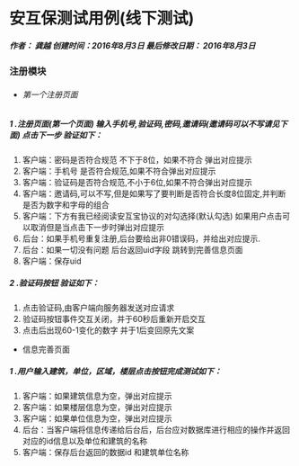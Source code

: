 # 安互保测试用例(线下测试)  

##### 作者： 龚越    创建时间：2016年8月3日      最后修改日期： 2016年8月3日

### 注册模块

+ ###### 第一个注册页面

##### 1 .注册页面(第一个页面) 输入手机号,验证码,密码,邀请码(邀请码可以不写请见下面) 点击下一步 验证如下：

1. 客户端：密码是否符合规范 不下于8位，如果不符合 弹出对应提示
2. 客户端：手机号 是否符合规范,如果不符合弹出对应提示
3. 客户端：验证码是否符合规范,不小于6位,如果不符合弹出对应提示
4. 客户端：邀请码,可以不写,但是如果写了要判断是否符合长度8位固定,并判断是否为数字和字母的组合
5. 客户端：下方有我已经阅读安互宝协议的对勾选择(默认勾选) 如果用户点击可以取消但是当点击下一步时弹出对应提示
6. 后台：如果手机号重复注册,后台要给出非0错误码，并给出对应提示.
7. 后台：如果一切没有问题 后台返回uid字段 跳转到完善信息页面
8. 客户端：保存uid

##### 2 .验证码按钮 验证如下：

1. 点击验证码,由客户端向服务器发送对应请求
2. 验证码按钮事件交互关闭，并于60秒后重新开启交互
3. 点击后出现60-1变化的数字 并于1后变回原先文案



+ 信息完善页面

##### 1 .用户输入建筑，单位，区域，楼层点击按钮完成测试如下：

1. 客户端：如果建筑信息为空，弹出对应提示
2. 客户端：如果楼层信息为空，弹出对应提示
3. 客户端：如果单位信息为空，弹出对应提示
4. 后台：当客户端将信息传递给后台后，后台应对数据库进行相应的操作并返回对应的id信息以及单位和建筑的名称
5. 客户端：保存后台返回的数据id 和建筑单位名称